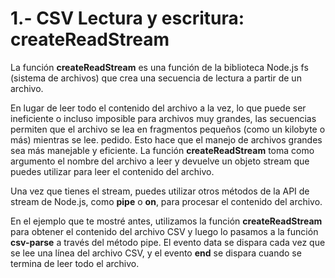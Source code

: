 # 1.- CSV Lectura y escritura: **createReadStream**

La función **createReadStream** es una función de la biblioteca Node.js fs (sistema de archivos) que crea una secuencia de lectura a partir de un archivo.

En lugar de leer todo el contenido del archivo a la vez, lo que puede ser ineficiente o incluso imposible para archivos muy grandes, las secuencias permiten que el archivo se lea en fragmentos pequeños (como un kilobyte o más) mientras se lee. pedido. Esto hace que el manejo de archivos grandes sea más manejable y eficiente.
La función **createReadStream** toma como argumento el nombre del archivo a leer y devuelve un objeto stream que puedes utilizar para leer el contenido del archivo.

Una vez que tienes el stream, puedes utilizar otros métodos de la API de stream de Node.js, como **pipe**
o **on**, para procesar el contenido del archivo.

En el ejemplo que te mostré antes, utilizamos la función **createReadStream** para obtener el contenido del archivo CSV y luego lo pasamos a la función **csv-parse** a través del método pipe. El evento data se dispara cada vez que se lee una línea del archivo CSV, y el evento **end** se dispara cuando se termina de leer todo el archivo.
